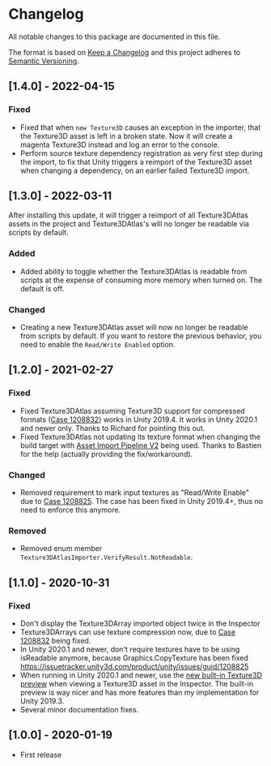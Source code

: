# Changelog
All notable changes to this package are documented in this file.

The format is based on [Keep a Changelog](http://keepachangelog.com/en/1.0.0/)
and this project adheres to [Semantic Versioning](http://semver.org/spec/v2.0.0.html).

## [1.4.0] - 2022-04-15
### Fixed
 - Fixed that when ```new Texture3D``` causes an exception in the importer, that the Texture3D asset is left in a broken state. Now it will create a magenta Texture3D instead and log an error to the console.
 - Perform source texture dependency registration as very first step during the import, to fix that Unity triggers a reimport of the Texture3D asset when changing a dependency, on an earlier failed Texture3D import.

## [1.3.0] - 2022-03-11
After installing this update, it will trigger a reimport of all Texture3DAtlas assets in the project and Texture3DAtlas's will no longer be readable via scripts by default.
### Added
 - Added ability to toggle whether the Texture3DAtlas is readable from scripts at the expense of consuming more memory when turned on. The default is off.

### Changed
 - Creating a new Texture3DAtlas asset will now no longer be readable from scripts by default. If you want to restore the previous behavior, you need to enable the ```Read/Write Enabled``` option.


## [1.2.0] - 2021-02-27
### Fixed 
 - Fixed Texture3DAtlas assuming Texture3D support for compressed formats ([Case 1208832](https://issuetracker.unity3d.com/issues/unable-to-create-a-texture3d-with-a-compressed-format)) works in Unity 2019.4. It works in Unity 2020.1 and newer only. Thanks to Richard for pointing this out.
 - Fixed Texture3DAtlas not updating its texture format when changing the build target with [Asset Import Pipeline V2](https://blogs.unity3d.com/2019/10/31/the-new-asset-import-pipeline-solid-foundation-for-speeding-up-asset-imports/) being used. Thanks to Bastien for the help (actually providing the fix/workaround).

### Changed
 - Removed requirement to mark input textures as "Read/Write Enable" due to [Case 1208825](https://issuetracker.unity3d.com/product/unity/issues/guid/1208825). The case has been fixed in Unity 2019.4+, thus no need to enforce this anymore.

### Removed
 - Removed enum member ```Texture3DAtlasImporter.VerifyResult.NotReadable```.

## [1.1.0] - 2020-10-31
### Fixed 
 - Don't display the Texture3DArray imported object twice in the Inspector
 - Texture3DArrays can use texture compression now, due to [Case 1208832](https://issuetracker.unity3d.com/product/unity/issues/guid/1208825) being fixed.
 - In Unity 2020.1 and newer, don't require textures have to be using isReadable anymore, because Graphics.CopyTexture has been fixed https://issuetracker.unity3d.com/product/unity/issues/guid/1208825
 - When running in Unity 2020.1 and newer, use the [new built-in Texture3D preview](https://twitter.com/aras_p/status/1252811959616987138?s=20) when viewing a Texture3D asset in the Inspector. The built-in preview is way nicer and has more features than my implementation for Unity 2019.3.
 - Several minor documentation fixes.

 
## [1.0.0] - 2020-01-19
 - First release